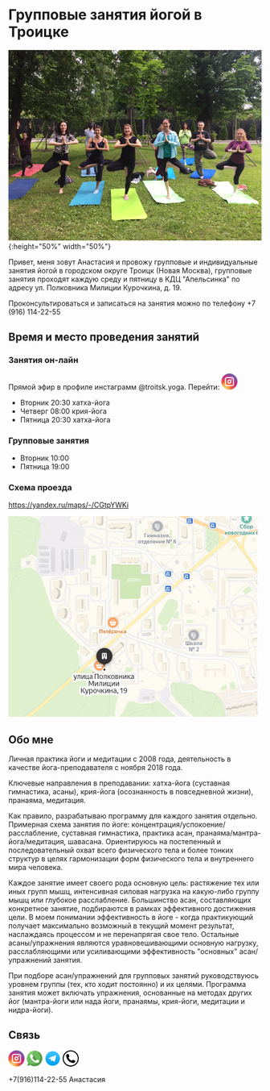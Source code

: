 # Групповые занятия йогой в Троицке

![Заглавное изображение](joga.jpg "Йога в Троицке"){:height="50%" width="50%"}

Привет, меня зовут Анастасия и провожу групповые и индивидуальные занятия йогой в городском округе Троицк (Новая Москва), групповые занятия проходят каждую среду и пятницу в КДЦ "Апельсинка" по адресу ул. Полковника Милиции Курочкина, д. 19.

Проконсультироваться и записаться на занятия можно по телефону +7 (916) 114-22-55

## Время и место проведения занятий

### Занятия он-лайн

Прямой эфир в профиле инстаграмм @troitsk.yoga. Перейти: [![Instagram](instagram.png "Instagram")](http://instagram.com/troitsk.yoga/)
* Вторник 20:30 хатха-йога
* Четверг 08:00 крия-йога
* Пятница 20:30 хатха-йога

### Групповые занятия

* Вторник 10:00
* Пятница 19:00

### Схема проезда

<https://yandex.ru/maps/-/CGtpYWKi>

![Карта проезда](transfer.png)

## Обо мне

Личная практика йоги и медитации с 2008 года, деятельность в качестве йога-преподавателя с ноября 2018 года.  

Ключевые направления в преподавании: хатха-йога (суставная гимнастика, асаны), крия-йога (осознанность в повседневной жизни), пранаяма, медитация.

Как правило, разрабатываю программу для каждого занятия отдельно. Примерная схема занятия по йоге: концентрация/успокоение/расслабление, суставная гимнастика, практика асан, пранаяма/мантра-йога/медитация, шавасана. Ориентируюсь на постепенный и последовательный охват всего физического тела и более тонких структур в целях гармонизации форм физического тела и внутреннего мира человека.

Каждое занятие имеет своего рода основную цель: растяжение тех или иных групп мышц, интенсивная силовая нагрузка на какую-либо группу мышц или глубокое расслабление. Большинство асан, составляющих конкретное занятие, подбираются в рамках эффективного достижения цели. В моем понимании эффективность в йоге - когда практикующий получает максимально возможный в текущий момент результат, наслаждаясь процессом и не перенапрягая свое тело. Остальные асаны/упражнения являются уравновешивающими основную нагрузку, расслабляющими или усиливающими эффективность "основных" асан/упражнений занятия.

При подборе асан/упражнений для групповых занятий руководствуюсь уровнем группы (тех, кто ходит постоянно) и их целями. Программа занятия может включать упражнения, основанные на методах других йог (мантра-йоги или нада йоги, пранаямы, крия-йоги, медитации и нидра-йоги).

## Связь

[![Instagram](instagram.png "Instagram")](http://instagram.com/troitsk.yoga/)
[![WhatsApp](whatsapp.png "WhatsApp")](https://api.whatsapp.com/send?phone=79161142255)
[![Telegram](telegram.png "Telegram")](https://t.me/troitsk_yoga)
[![Phone](phone.png "Phone")](tel://+79161142255)

+7(916)114-22-55 Анастасия

